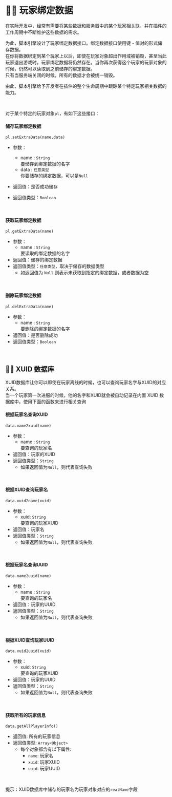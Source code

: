 # 🏃‍♂️ 玩家绑定数据

在实际开发中，经常有需要将某些数据和服务器中的某个玩家相关联，并在插件的工作周期中不断维护这些数据的需求。  

为此，脚本引擎设计了玩家绑定数据接口。绑定数据接口使用键 - 值对的形式储存数据。    
在你将数据绑定到某个玩家上以后，即使在玩家对象超出作用域被销毁，甚至当此玩家退出游戏时，玩家绑定数据将仍然存在。当你再次获得这个玩家的玩家对象的时候，仍然可以读取到之前储存的绑定数据。  
只有当服务端关闭的时候，所有的数据才会被统一销毁。

由此，脚本引擎给予开发者在插件的整个生命周期中跟踪某个特定玩家相关数据的能力。  

<br>

对于某个特定的玩家对象`pl`，有如下这些接口：

#### 储存玩家绑定数据

`pl.setExtraData(name,data)`

- 参数：
  - name : `String`  
    要储存到绑定数据的名字
  - data : `任意类型`  
    你要储存的绑定数据，可以是`Null`

- 返回值：是否成功储存
- 返回值类型：`Boolean` 

<br>

#### 获取玩家绑定数据

`pl.getExtraData(name)`

- 参数：
  - name : `String`  
    要读取的绑定数据的名字
- 返回值：储存的绑定数据
- 返回值类型：`任意类型`，取决于储存的数据类型
  -  如返回值为 `Null` 则表示未获取到指定的绑定数据，或者数据为空

<br>

#### 删除玩家绑定数据

`pl.delExtraData(name)`

- 参数：
  - name : `String`  
    要删除的绑定数据的名字
- 返回值：是否删除成功
- 返回值类型：`Boolean`

<br>

## 👨‍💻 XUID 数据库

XUID数据库让你可以即使在玩家离线的时候，也可以查询玩家名字与XUID的对应关系。  
当一个玩家第一次进服的时候，他的名字和XUID就会被自动记录在内置 XUID 数据库中。使用下面的函数来进行相关查询

#### 根据玩家名查询XUID

`data.name2xuid(name)`

- 参数：
  - name : `String`  
    要查询的玩家名
- 返回值：玩家的XUID
- 返回值类型：`String`
  - 如果返回值为`Null`，则代表查询失败

<br>

#### 根据XUID查询玩家名

`data.xuid2name(xuid)`

- 参数：
  - xuid: `String`  
    要查询的玩家XUID
- 返回值：玩家名
- 返回值类型：`String`
  - 如果返回值为`Null`，则代表查询失败

<br>

#### 根据玩家名查询UUID

`data.name2uuid(name)`

- 参数：
  - name : `String`  
    要查询的玩家名
- 返回值：玩家的UUID
- 返回值类型：`String`
  - 如果返回值为`Null`，则代表查询失败

<br>

#### 根据XUID查询玩家UUID

`data.xuid2uuid(xuid)`

- 参数：
  - xuid: `String`  
    要查询的玩家XUID
- 返回值：玩家的UUID
- 返回值类型：`String`
  - 如果返回值为`Null`，则代表查询失败

<br>

#### 获取所有的玩家信息

`data.getAllPlayerInfo()`

- 返回值: 所有的玩家信息
- 返回值类型: `Array<Object>`
  - 每个对象都含有以下属性:
    - `name`: 玩家名
    - `xuid`: 玩家XUID
    - `uuid`: 玩家UUID

<br>

提示：XUID数据库中储存的玩家名为玩家对象对应的`realName`字段
